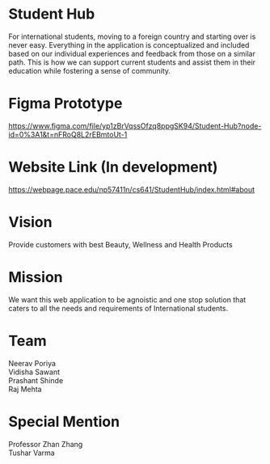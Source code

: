 # Student Hub
For international students, moving to a foreign country and starting over is never easy. Everything in the application is conceptualized and included based on our individual experiences and feedback from those on a similar path. This is how we can support current students and assist them in their education while fostering a sense of community.

# Figma Prototype
https://www.figma.com/file/yp1zBrVqssOfzq8ppgSK94/Student-Hub?node-id=0%3A1&t=nFRoQ8L2rEBmtoUt-1

# Website Link (In development)
https://webpage.pace.edu/np57411n/cs641/StudentHub/index.html#about

# Vision
Provide customers with best Beauty, Wellness and Health Products

# Mission
We want this web application to be agnoistic and one stop solution that caters to all the needs and requirements of International students.

# Team
Neerav Poriya <br>
Vidisha Sawant <br>
Prashant Shinde <br>
Raj Mehta

# Special Mention
Professor Zhan Zhang <br>
Tushar Varma
